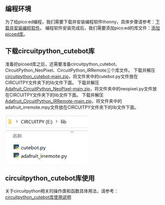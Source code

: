 ## 编程环境 
为了给pico:ed编程，我们需要下载并安装编程软件thonny，具体步骤请参考：[下载并安装编程软件](https://www.yuque.com/elecfreaks-learn/picoed/ggnxx2)。
编程软件安装完成后，我们需要添加pico:ed的库文件：[添加picoed库](https://www.yuque.com/elecfreaks-learn/picoed/wvuaff)。
## 下载circuitpython_cutebot库
准备好picoed库之后，还需要准备circuitpython_cutebot、CircuitPython_NeoPixel、CircuitPython_IRRemote三个库文件。
下载并解压[circuitpython_cutebot-main.zip](https://github.com/elecfreaks/circuitpython_cutebot/archive/refs/heads/main.zip)，将文件夹中的cutebot.py文件放在CIRCUITPY文件夹下的lib文件下面。
下载并解压[Adafruit_CircuitPython_NeoPixel-main.zip](https://github.com/adafruit/Adafruit_CircuitPython_NeoPixel/archive/refs/heads/main.zip)，将文件夹中的neopixel.py文件放在CIRCUITPY文件夹下的lib文件下面。
下载并解压[Adafruit_CircuitPython_IRRemote-main.zip](https://github.com/adafruit/Adafruit_CircuitPython_Bundle/releases/download/20220510/adafruit-circuitpython-bundle-7.x-mpy-20220510.zip)，将文件夹中的adafruit_irremote.mpy文件放在CIRCUITPY文件夹下的lib文件下面。

![](./images/pico-cutebot-programming-01.png)

## circuitpython_cutebot库使用
关于circuitpython相关的操作类和函数具体用法，请参考：[circuitpython_cutebot库使用说明](https://www.yuque.com/elecfreaks-learn/picoed/fciy6o)

